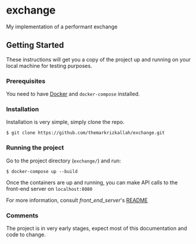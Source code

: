 # exchange
My implementation of a performant exchange

## Getting Started

These instructions will get you a copy of the project up and running on your local machine for testing purposes.

### Prerequisites

You need to have [Docker](https://docs.docker.com/install/) and `docker-compose` installed.

### Installation
Installation is very simple, simply clone the repo.
```
$ git clone https://github.com/themarkrizkallah/exchange.git
```

### Running the project
Go to the project directory (`exchange/`) and run:
```
$ docker-compose up --build
```

Once the containers are up and running, you can make API calls to the front-end server on `localhost:8080`

For more information, consult *front_end_server*'s [README](./front_end_server/README.md)

### Comments
The project is in very early stages, expect most of this documentation and code to change.